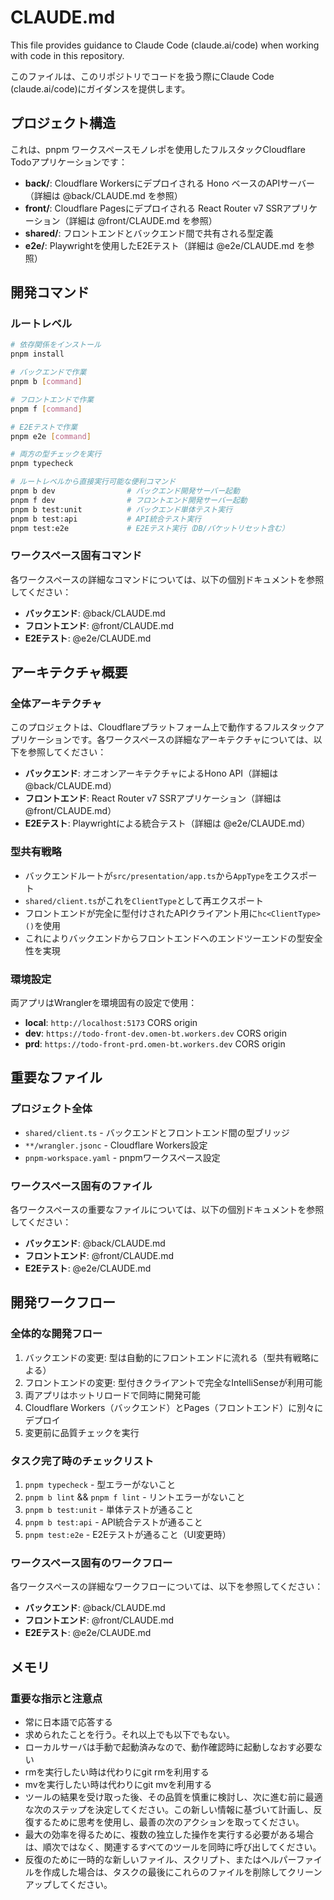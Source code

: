 # CLAUDE.md

This file provides guidance to Claude Code (claude.ai/code) when working with code in this repository.

このファイルは、このリポジトリでコードを扱う際にClaude Code (claude.ai/code)にガイダンスを提供します。

## プロジェクト構造

これは、pnpm ワークスペースモノレポを使用したフルスタックCloudflare Todoアプリケーションです：

- **back/**: Cloudflare Workersにデプロイされる Hono ベースのAPIサーバー（詳細は @back/CLAUDE.md を参照）
- **front/**: Cloudflare Pagesにデプロイされる React Router v7 SSRアプリケーション（詳細は @front/CLAUDE.md を参照）
- **shared/**: フロントエンドとバックエンド間で共有される型定義
- **e2e/**: Playwrightを使用したE2Eテスト（詳細は @e2e/CLAUDE.md を参照）

## 開発コマンド

### ルートレベル
```bash
# 依存関係をインストール
pnpm install

# バックエンドで作業
pnpm b [command]

# フロントエンドで作業
pnpm f [command]

# E2Eテストで作業
pnpm e2e [command]

# 両方の型チェックを実行
pnpm typecheck

# ルートレベルから直接実行可能な便利コマンド
pnpm b dev                # バックエンド開発サーバー起動
pnpm f dev                # フロントエンド開発サーバー起動
pnpm b test:unit          # バックエンド単体テスト実行
pnpm b test:api           # API統合テスト実行
pnpm test:e2e             # E2Eテスト実行（DB/バケットリセット含む）
```

### ワークスペース固有コマンド
各ワークスペースの詳細なコマンドについては、以下の個別ドキュメントを参照してください：
- **バックエンド**: @back/CLAUDE.md
- **フロントエンド**: @front/CLAUDE.md 
- **E2Eテスト**: @e2e/CLAUDE.md

## アーキテクチャ概要

### 全体アーキテクチャ
このプロジェクトは、Cloudflareプラットフォーム上で動作するフルスタックアプリケーションです。各ワークスペースの詳細なアーキテクチャについては、以下を参照してください：

- **バックエンド**: オニオンアーキテクチャによるHono API（詳細は @back/CLAUDE.md）
- **フロントエンド**: React Router v7 SSRアプリケーション（詳細は @front/CLAUDE.md）
- **E2Eテスト**: Playwrightによる統合テスト（詳細は @e2e/CLAUDE.md）

### 型共有戦略
- バックエンドルートが`src/presentation/app.ts`から`AppType`をエクスポート
- `shared/client.ts`がこれを`ClientType`として再エクスポート
- フロントエンドが完全に型付けされたAPIクライアント用に`hc<ClientType>()`を使用
- これによりバックエンドからフロントエンドへのエンドツーエンドの型安全性を実現

### 環境設定
両アプリはWranglerを環境固有の設定で使用：
- **local**: `http://localhost:5173` CORS origin
- **dev**: `https://todo-front-dev.omen-bt.workers.dev` CORS origin  
- **prd**: `https://todo-front-prd.omen-bt.workers.dev` CORS origin

## 重要なファイル

### プロジェクト全体
- `shared/client.ts` - バックエンドとフロントエンド間の型ブリッジ
- `**/wrangler.jsonc` - Cloudflare Workers設定
- `pnpm-workspace.yaml` - pnpmワークスペース設定

### ワークスペース固有のファイル
各ワークスペースの重要なファイルについては、以下の個別ドキュメントを参照してください：
- **バックエンド**: @back/CLAUDE.md
- **フロントエンド**: @front/CLAUDE.md 
- **E2Eテスト**: @e2e/CLAUDE.md

## 開発ワークフロー

### 全体的な開発フロー
1. バックエンドの変更: 型は自動的にフロントエンドに流れる（型共有戦略による）
2. フロントエンドの変更: 型付きクライアントで完全なIntelliSenseが利用可能
3. 両アプリはホットリロードで同時に開発可能
4. Cloudflare Workers（バックエンド）とPages（フロントエンド）に別々にデプロイ
5. 変更前に品質チェックを実行

### タスク完了時のチェックリスト
1. `pnpm typecheck` - 型エラーがないこと
2. `pnpm b lint` && `pnpm f lint` - リントエラーがないこと  
3. `pnpm b test:unit` - 単体テストが通ること
4. `pnpm b test:api` - API統合テストが通ること
5. `pnpm test:e2e` - E2Eテストが通ること（UI変更時）

### ワークスペース固有のワークフロー
各ワークスペースの詳細なワークフローについては、以下を参照してください：
- **バックエンド**: @back/CLAUDE.md
- **フロントエンド**: @front/CLAUDE.md 
- **E2Eテスト**: @e2e/CLAUDE.md

## メモリ

### 重要な指示と注意点
- 常に日本語で応答する
- 求められたことを行う。それ以上でも以下でもない。
- ローカルサーバは手動で起動済みなので、動作確認時に起動しなおす必要ない
- rmを実行したい時は代わりにgit rmを利用する
- mvを実行したい時は代わりにgit mvを利用する
- ツールの結果を受け取った後、その品質を慎重に検討し、次に進む前に最適な次のステップを決定してください。この新しい情報に基づいて計画し、反復するために思考を使用し、最善の次のアクションを取ってください。
- 最大の効率を得るために、複数の独立した操作を実行する必要がある場合は、順次ではなく、関連するすべてのツールを同時に呼び出してください。
- 反復のために一時的な新しいファイル、スクリプト、またはヘルパーファイルを作成した場合は、タスクの最後にこれらのファイルを削除してクリーンアップしてください。